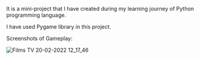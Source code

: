 It is a mini-project that I have created during my learning journey of Python programming language. 

I have used Pygame library in this project.

Screenshots of Gameplay:

![Films   TV 20-02-2022 12_17_46](https://github.com/user-attachments/assets/27d6752e-ad52-400d-a7b7-077f37bd35ca)


